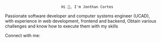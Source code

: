                               Hi 👋, I'm Jonthan Cortes
      
Passionate software developer and computer systems engineer (UCAD), with experience in web development, frontend and backend,                     Obtain various challenges and know how to execute them with my skills 

Connect with me:
